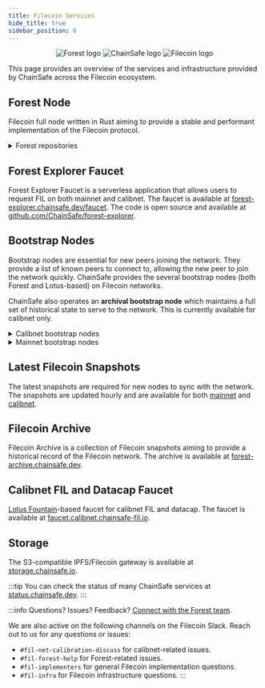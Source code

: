 ```yaml
---
title: Filecoin Services
hide_title: true
sidebar_position: 6
---
```


<p align="center" style={{ display: 'flex' , justifyContent: 'space-around' }}>
  <img src="/img/logo.png" alt="Forest logo"/>
  <img src="/img/chainsafe_logo.png" alt="ChainSafe logo"/>
  <img src="/img/filecoin_logo.png" alt="Filecoin logo"/>
</p>

This page provides an overview of the services and infrastructure provided by ChainSafe across the Filecoin ecosystem.

## Forest Node

Filecoin full node written in Rust aiming to provide a stable and performant implementation of the Filecoin protocol.

<details>

<summary>Forest repositories</summary>
<p>
Actively-maintained repositories that are part of the Forest project are:

- [forest](https://github.com/ChainSafe/forest) - the central repository containing Forest node implementation, relevant tests and documentation.
- [forest-iac](https://github.com/ChainSafe/forest-iac) - Infrastructure as Code for deploying Forest nodes, mirroring important Filecoin assets and other services supporting Forest development.
- [fil-actor-states](https://github.com/ChainSafe/fil-actor-states) - state-only version of the [Filecoin actors](https://github.com/filecoin-project/builtin-actors), following semver versioning and providing a stable interface for Forest and other Filecoin implementations.
</p>
</details>

## Forest Explorer Faucet

Forest Explorer Faucet is a serverless application that allows users to request FIL on both mainnet and calibnet. The faucet is available at [forest-explorer.chainsafe.dev/faucet](https://forest-explorer.chainsafe.dev/faucet). The code is open source and available at [github.com/ChainSafe/forest-explorer](https://github.com/ChainSafe/forest-explorer).

## Bootstrap Nodes

Bootstrap nodes are essential for new peers joining the network. They provide a list of known peers to connect to, allowing the new peer to join the network quickly. ChainSafe provides the several bootstrap nodes (both Forest and Lotus-based) on Filecoin networks.

ChainSafe also operates an **archival bootstrap node** which maintains a full set of historical state to serve to the network. This is currently available for calibnet only.

<details>
<summary>Calibnet bootstrap nodes</summary>
<p>

```
/dns/bootstrap-calibnet-0.chainsafe-fil.io/tcp/34000/p2p/12D3KooWABQ5gTDHPWyvhJM7jPhtNwNJruzTEo32Lo4gcS5ABAMm
/dns/bootstrap-calibnet-1.chainsafe-fil.io/tcp/34000/p2p/12D3KooWS3ZRhMYL67b4bD5XQ6fcpTyVQXnDe8H89LvwrDqaSbiT
/dns/bootstrap-calibnet-2.chainsafe-fil.io/tcp/34000/p2p/12D3KooWEiBN8jBX8EBoM3M47pVRLRWV812gDRUJhMxgyVkUoR48
/dns/bootstrap-archive-calibnet-0.chainsafe-fil.io/tcp/1347/p2p/12D3KooWLcRpEfmUq1fC8vfcLnKc1s161C92rUewEze3ALqCd9yJ
```

</p>
</details>

<details>
<summary>Mainnet bootstrap nodes</summary>
<p>


```
/dns/bootstrap-mainnet-0.chainsafe-fil.io/tcp/34000/p2p/12D3KooWKKkCZbcigsWTEu1cgNetNbZJqeNtysRtFpq7DTqw3eqH
/dns/bootstrap-mainnet-1.chainsafe-fil.io/tcp/34000/p2p/12D3KooWGnkd9GQKo3apkShQDaq1d6cKJJmsVe6KiQkacUk1T8oZ
/dns/bootstrap-mainnet-2.chainsafe-fil.io/tcp/34000/p2p/12D3KooWHQRSDFv4FvAjtU32shQ7znz7oRbLBryXzZ9NMK2feyyH
```

Mainnet bootstrap nodes' status can be checked at [probelab.io/bootstrappers/filecoin](https://probelab.io/bootstrappers/filecoin).

</p>
</details>


## Latest Filecoin Snapshots

The latest snapshots are required for new nodes to sync with the network. The snapshots are updated hourly and are available for both [mainnet](https://forest-archive.chainsafe.dev/list/mainnet/latest) and [calibnet](https://forest-archive.chainsafe.dev/list/calibnet/latest).

## Filecoin Archive

Filecoin Archive is a collection of Filecoin snapshots aiming to provide a historical record of the Filecoin network. The archive is available at [forest-archive.chainsafe.dev](https://forest-archive.chainsafe.dev).

## Calibnet FIL and Datacap Faucet

[Lotus Fountain](https://github.com/filecoin-project/lotus/blob/master/cmd/lotus-fountain/main.go)-based faucet for calibnet FIL and datacap. The faucet is available at [faucet.calibnet.chainsafe-fil.io](https://faucet.calibnet.chainsafe-fil.io).

## Storage

The S3-compatible IPFS/Filecoin gateway is available at [storage.chainsafe.io](https://storage.chainsafe.io).

:::tip
You can check the status of many ChainSafe services at [status.chainsafe.dev](https://status.chainsafe.dev).
:::

:::info
Questions? Issues? Feedback? [Connect with the Forest team](./introduction.md#connect-with-us).

We are also active on the following channels on the Filecoin Slack. Reach out to us for any questions or issues:
- `#fil-net-calibration-discuss` for calibnet-related issues.
- `#fil-forest-help` for Forest-related issues.
- `#fil-implementers` for general Filecoin implementation questions.
- `#fil-infra` for Filecoin infrastructure questions.
:::

